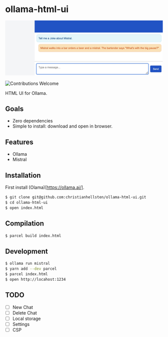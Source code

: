 # ollama-html-ui

![cover](/ollama-html-ui.jpg)

![Contributions Welcome](https://img.shields.io/badge/Contributions-welcome-blue.svg)

HTML UI for Ollama.

## Goals

- Zero dependencies
- Simple to install: download and open in browser.

## Features

- Ollama
- Mistral

## Installation

First install (Olama)[https://ollama.ai/].

```bash
$ git clone git@github.com:christianhellsten/ollama-html-ui.git
$ cd ollama-html-ui
$ open index.html
```

## Compilation

```bash
$ parcel build index.html
```

## Development

```bash
$ ollama run mistral
$ yarn add --dev parcel
$ parcel index.html
$ open http://locahost:1234
```

## TODO

- [ ] New Chat
- [ ] Delete Chat
- [ ] Local storage
- [ ] Settings
- [ ] CSP
